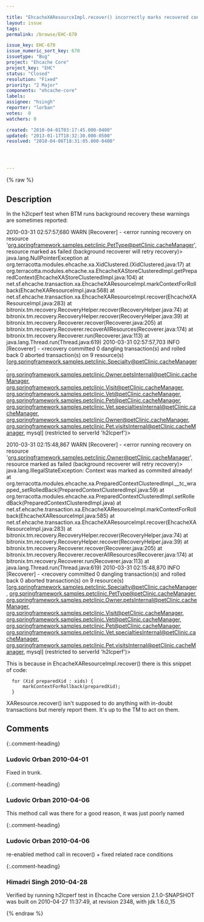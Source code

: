 ```yaml
---

title: "EhcacheXAResourceImpl.recover() incorrectly marks recovered contexts as rollback only"
layout: issue
tags: 
permalink: /browse/EHC-670

issue_key: EHC-670
issue_numeric_sort_key: 670
issuetype: "Bug"
project: "Ehcache Core"
project_key: "EHC"
status: "Closed"
resolution: "Fixed"
priority: "2 Major"
components: "ehcache-core"
labels: 
assignee: "hsingh"
reporter: "lorban"
votes:  0
watchers: 0

created: "2010-04-01T03:17:45.000-0400"
updated: "2013-01-17T18:32:30.000-0500"
resolved: "2010-04-06T18:31:05.000-0400"




---
```


{% raw %}

## Description

<div markdown="1" class="description">

In the h2lcperf test when BTM runs background recovery these warnings are sometimes reported:

2010-03-31 02:57:57,680 WARN [Recoverer] - <error running recovery on resource 'org.springframework.samples.petclinic.PetType@petClinic.cacheManager', resource marked as failed (background recoverer will retry recovery)>
java.lang.NullPointerException
	at org.terracotta.modules.ehcache.xa.XidClustered.<init>(XidClustered.java:17)
	at org.terracotta.modules.ehcache.xa.EhcacheXAStoreClusteredImpl.getPreparedContext(EhcacheXAStoreClusteredImpl.java:104)
	at net.sf.ehcache.transaction.xa.EhcacheXAResourceImpl.markContextForRollback(EhcacheXAResourceImpl.java:568)
	at net.sf.ehcache.transaction.xa.EhcacheXAResourceImpl.recover(EhcacheXAResourceImpl.java:283)
	at bitronix.tm.recovery.RecoveryHelper.recover(RecoveryHelper.java:74)
	at bitronix.tm.recovery.RecoveryHelper.recover(RecoveryHelper.java:39)
	at bitronix.tm.recovery.Recoverer.recover(Recoverer.java:205)
	at bitronix.tm.recovery.Recoverer.recoverAllResources(Recoverer.java:174)
	at bitronix.tm.recovery.Recoverer.run(Recoverer.java:113)
	at java.lang.Thread.run(Thread.java:619)
2010-03-31 02:57:57,703 INFO [Recoverer] - <recovery committed 0 dangling transaction(s) and rolled back 0 aborted transaction(s) on 9 resource(s) [org.springframework.samples.petclinic.Specialty@petClinic.cacheManager, org.springframework.samples.petclinic.Owner.petsInternal@petClinic.cacheManager, org.springframework.samples.petclinic.Visit@petClinic.cacheManager, org.springframework.samples.petclinic.Vet@petClinic.cacheManager, org.springframework.samples.petclinic.Pet@petClinic.cacheManager, org.springframework.samples.petclinic.Vet.specialtiesInternal@petClinic.cacheManager, org.springframework.samples.petclinic.Owner@petClinic.cacheManager, org.springframework.samples.petclinic.Pet.visitsInternal@petClinic.cacheManager, mysql] (restricted to serverId 'h2lcperf')>


2010-03-31 02:15:48,867 WARN [Recoverer] - <error running recovery on resource 'org.springframework.samples.petclinic.Owner@petClinic.cacheManager', resource marked as failed (background recoverer will retry recovery)>
java.lang.IllegalStateException: Context was marked as commited already!
	at org.terracotta.modules.ehcache.xa.PreparedContextClusteredImpl.\_\_tc\_wrapped\_setRolledBack(PreparedContextClusteredImpl.java:59)
	at org.terracotta.modules.ehcache.xa.PreparedContextClusteredImpl.setRolledBack(PreparedContextClusteredImpl.java)
	at net.sf.ehcache.transaction.xa.EhcacheXAResourceImpl.markContextForRollback(EhcacheXAResourceImpl.java:585)
	at net.sf.ehcache.transaction.xa.EhcacheXAResourceImpl.recover(EhcacheXAResourceImpl.java:283)
	at bitronix.tm.recovery.RecoveryHelper.recover(RecoveryHelper.java:74)
	at bitronix.tm.recovery.RecoveryHelper.recover(RecoveryHelper.java:39)
	at bitronix.tm.recovery.Recoverer.recover(Recoverer.java:205)
	at bitronix.tm.recovery.Recoverer.recoverAllResources(Recoverer.java:174)
	at bitronix.tm.recovery.Recoverer.run(Recoverer.java:113)
	at java.lang.Thread.run(Thread.java:619)
2010-03-31 02:15:48,870 INFO [Recoverer] - <recovery committed 0 dangling transaction(s) and rolled back 0 aborted transaction(s) on 9 resource(s) [org.springframework.samples.petclinic.Specialty@petClinic.cacheManager, org.springframework.samples.petclinic.PetType@petClinic.cacheManager, org.springframework.samples.petclinic.Owner.petsInternal@petClinic.cacheManager, org.springframework.samples.petclinic.Visit@petClinic.cacheManager, org.springframework.samples.petclinic.Vet@petClinic.cacheManager, org.springframework.samples.petclinic.Pet@petClinic.cacheManager, org.springframework.samples.petclinic.Vet.specialtiesInternal@petClinic.cacheManager, org.springframework.samples.petclinic.Pet.visitsInternal@petClinic.cacheManager, mysql] (restricted to serverId 'h2lcperf')>



This is because in EhcacheXAResourceImpl.recover() there is this snippet of code:

      for (Xid preparedXid : xids) {
          markContextForRollback(preparedXid);
      }

XAResource.recover() isn't supposed to do anything with in-doubt transactions but merely report them. It's up to the TM to act on them.

</div>

## Comments


{:.comment-heading}
### **Ludovic Orban** <span class="date">2010-04-01</span>

<div markdown="1" class="comment">

Fixed in trunk.

</div>


{:.comment-heading}
### **Ludovic Orban** <span class="date">2010-04-06</span>

<div markdown="1" class="comment">

This method call was there for a good reason, it was just poorly named

</div>


{:.comment-heading}
### **Ludovic Orban** <span class="date">2010-04-06</span>

<div markdown="1" class="comment">

 re-enabled method call in recover() + fixed related race conditions

</div>


{:.comment-heading}
### **Himadri Singh** <span class="date">2010-04-28</span>

<div markdown="1" class="comment">

Verified by running h2lcperf test in
Ehcache Core version 2.1.0-SNAPSHOT was built on 2010-04-27 11:37:49, at revision 2348, with jdk 1.6.0\_15 

</div>



{% endraw %}
